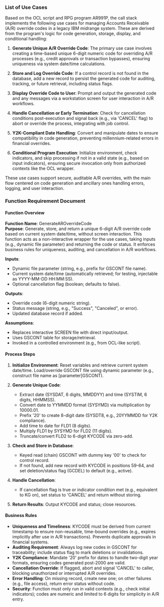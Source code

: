 ### List of Use Cases

Based on the OCL script and RPG program AR991P, the call stack implements the following use cases for managing Accounts Receivable (A/R) override codes in a legacy IBM midrange system. These are derived from the program's logic for code generation, storage, display, and conditional handling:

1. **Generate Unique A/R Override Code**: The primary use case involves creating a time-based unique 6-digit numeric code for overriding A/R processes (e.g., credit approvals or transaction bypasses), ensuring uniqueness via system date/time calculations.

2. **Store and Log Override Code**: If a control record is not found in the database, add a new record to persist the generated code for auditing, tracking, or future retrieval, including status flags.

3. **Display Override Code to User**: Prompt and output the generated code and any messages via a workstation screen for user interaction in A/R workflows.

4. **Handle Cancellation or Early Termination**: Check for cancellation conditions post-execution and signal back (e.g., via 'CANCEL' flag) to abort or override the process, integrating with job control.

5. **Y2K-Compliant Date Handling**: Convert and manipulate dates to ensure compatibility in code generation, preventing millennium-related errors in financial overrides.

6. **Conditional Program Execution**: Initialize environment, check indicators, and skip processing if not in a valid state (e.g., based on input indicators), ensuring secure invocation only from authorized contexts like the OCL wrapper.

These use cases support secure, auditable A/R overrides, with the main flow centered on code generation and ancillary ones handling errors, logging, and user interaction.

### Function Requirement Document

#### Function Overview
**Function Name**: GenerateAROverrideCode  
**Purpose**: Generate, store, and return a unique 6-digit A/R override code based on current system date/time, without screen interaction. This function acts as a non-interactive wrapper for the use cases, taking inputs (e.g., dynamic file parameter) and returning the code or status. It enforces business rules for uniqueness, auditing, and cancellation in A/R workflows.

**Inputs**:  
- Dynamic file parameter (string, e.g., prefix for GSCONT file name).  
- Current system date/time (automatically retrieved; for testing, injectable as YYYY-MM-DD HH:MM:SS).  
- Optional cancellation flag (boolean; defaults to false).  

**Outputs**:  
- Override code (6-digit numeric string).  
- Status message (string, e.g., "Success", "Canceled", or error).  
- Updated database record if added.

**Assumptions**:  
- Replaces interactive SCREEN file with direct input/output.  
- Uses GSCONT table for storage/retrieval.  
- Invoked in a controlled environment (e.g., from OCL-like script).

#### Process Steps
1. **Initialize Environment**: Reset variables and retrieve current system date/time. Load/override GSCONT file using dynamic parameter (e.g., construct file name as [parameter]GSCONT).

2. **Generate Unique Code**:  
   - Extract date (SYSDAT, 6 digits, MMDDYY) and time (SYSTIM, 6 digits, HHMMSS).  
   - Convert date to YYMMDD format (SYSYMD) via multiplication by 10000.01.  
   - Prefix '20' to create 8-digit date (SYSDT8, e.g., 20YYMMDD for Y2K compliance).  
   - Add time to date for FLD1 (8 digits).  
   - Multiply FLD1 by SYSYMD for FLD2 (11 digits).  
   - Truncate/convert FLD2 to 6-digit KYCODE via zero-add.

3. **Check and Store in Database**:  
   - Keyed read (chain) GSCONT with dummy key '00' to check for control record.  
   - If not found, add new record with KYCODE in positions 59-64, and set deletion/status flag (GCDEL) to default (e.g., active).

4. **Handle Cancellation**:  
   - If cancellation flag is true or indicator condition met (e.g., equivalent to KG on), set status to 'CANCEL' and return without storing.

5. **Return Results**: Output KYCODE and status; close resources.

#### Business Rules
- **Uniqueness and Timeliness**: KYCODE must be derived from current timestamp to ensure non-reusable, time-bound overrides (e.g., expires implicitly after use in A/R transactions). Prevents duplicate approvals in financial systems.
- **Auditing Requirement**: Always log new codes in GSCONT for traceability; include status flag to mark deletions or invalidations.
- **Y2K Compliance**: Mandate '20' prefix for dates to handle two-digit year formats, ensuring codes generated post-2000 are valid.
- **Cancellation Override**: If flagged, abort and signal 'CANCEL' to caller, blocking unauthorized or interrupted A/R overrides.
- **Error Handling**: On missing record, create new one; on other failures (e.g., file access), return error status without code.
- **Security**: Function must only run in valid contexts (e.g., check initial indicators); codes are numeric and limited to 6 digits for simplicity in A/R entry.